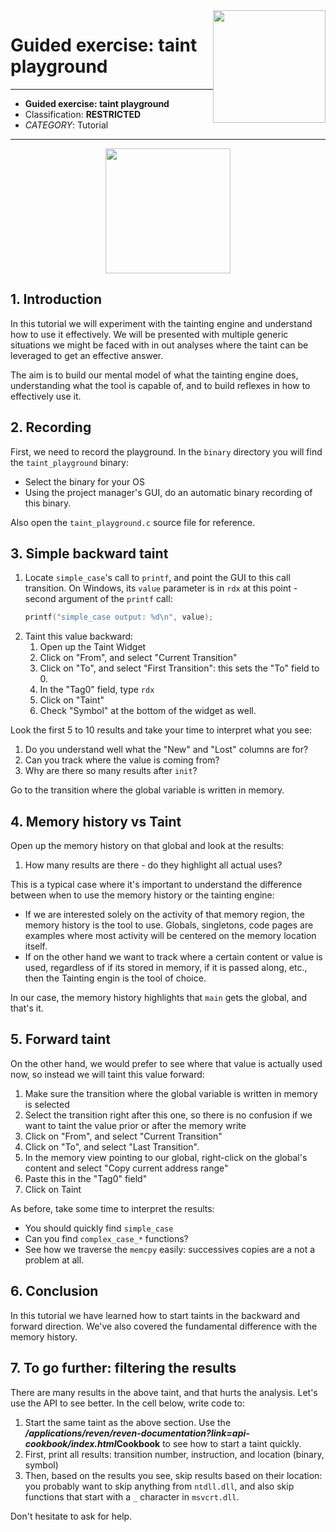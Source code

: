 <img src='./images/eshard.png' style='width: 180px; float:right;'>

# Guided exercise: taint playground

---

* **Guided exercise: taint playground**
* Classification: __RESTRICTED__
* _CATEGORY_: Tutorial

---

<img src='./images/header.png' style='height: 200px; display: block; margin-left: auto; margin-right: auto;'>

## 1. Introduction

In this tutorial we will experiment with the tainting engine and understand how to use it effectively. We will be presented with multiple generic situations we might be faced with in out analyses where the taint can be leveraged to get an effective answer.

The aim is to build our mental model of what the tainting engine does, understanding what the tool is capable of, and to build reflexes in how to effectively use it.


## 2. Recording

First, we need to record the playground. In the `binary` directory you will find the `taint_playground` binary:
- Select the binary for your OS
- Using the project manager's GUI, do an automatic binary recording of this binary.

Also open the `taint_playground.c` source file for reference.


## 3. Simple backward taint

1. Locate `simple_case`'s call to `printf`, and point the GUI to this call transition. On Windows, its `value` parameter is in `rdx` at this point - second argument of the `printf` call:
   ```c
   printf("simple_case output: %d\n", value);
   ```
2. Taint this value backward:
    1. Open up the Taint Widget
    2. Click on "From", and select "Current Transition"
    3. Click on "To", and select "First Transition": this sets the "To" field to 0.
    4. In the "Tag0" field, type `rdx`
    5. Click on "Taint"
    6. Check "Symbol" at the bottom of the widget as well.

Look the first 5 to 10 results and take your time to interpret what you see:
1. Do you understand well what the "New" and "Lost" columns are for?
2. Can you track where the value is coming from?
3. Why are there so many results after `init`?

Go to the transition where the global variable is written in memory.


## 4. Memory history vs Taint

Open up the memory history on that global and look at the results:
1. How many results are there - do they highlight all actual uses?

This is a typical case where it's important to understand the difference between when to use the memory history or the tainting engine:
- If we are interested solely on the activity of that memory region, the memory history is the tool to use. Globals, singletons, code pages are examples where most activity will be centered on the memory location itself.
- If on the other hand we want to track where a certain content or value is used, regardless of if its stored in memory, if it is passed along, etc., then the Tainting engin is the tool of choice.

In our case, the memory history highlights that `main` gets the global, and that's it.


## 5. Forward taint

On the other hand, we would prefer to see where that value is actually used now, so instead we will taint this value forward:
1. Make sure the transition where the global variable is written in memory is selected
2. Select the transition right after this one, so there is no confusion if we want to taint the value prior or after the memory write
3. Click on "From", and select "Current Transition"
4. Click on "To", and select "Last Transition".
5. In the memory view pointing to our global, right-click on the global's content and select "Copy current address range"
6. Paste this in the "Tag0" field"
7. Click on Taint

As before, take some time to interpret the results:
- You should quickly find `simple_case`
- Can you find `complex_case_*` functions?
- See how we traverse the `memcpy` easily: successives copies are a not a problem at all.


## 6. Conclusion

In this tutorial we have learned how to start taints in the backward and forward direction. We've also covered the fundamental difference with the memory history.


## 7. To go further: filtering the results

There are many results in the above taint, and that hurts the analysis. Let's use the API to see better.
In the cell below, write code to:
1. Start the same taint as the above section. Use the <b class="jp-MEI-link"><i>/applications/reven/reven-documentation?link=api-cookbook/index.html</i>Cookbook</b> to see how to start a taint quickly.
2. First, print all results: transition number, instruction, and location (binary, symbol)
3. Then, based on the results you see, skip results based on their location: you probably want to skip anything from `ntdll.dll`, and also skip functions that start with a `_` character in `msvcrt.dll`.

Don't hesitate to ask for help.